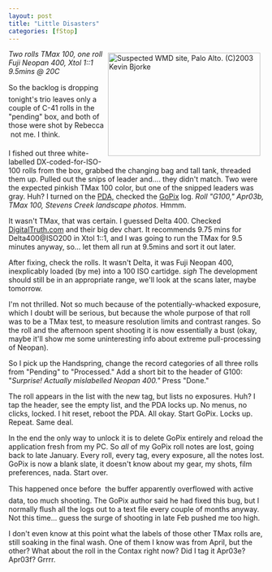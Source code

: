 ```yaml
---
layout: post
title: "Little Disasters"
categories: [fStop]
---
```

<img src="http://www.botzilla.com/bpix/apr03a-30.jpg" width=300 height=203 title="Suspected WMD site, Palo Alto. (C)2003 Kevin Bjorke" align="right" hspace=8 vspace=6><i>Two rolls TMax 100, one roll Fuji Neopan 400, Xtol 1::1 9.5mins @ 20C</i>

So the backlog is dropping &#151; tonight's trio leaves only a couple of C-41 rolls in the "pending" box, and both of those were shot by Rebecca &#151; not me. I think.

I fished out three white-labelled DX-coded-for-ISO-100 rolls from the box, grabbed the changing bag and tall tank, threaded them up. Pulled out the snips of leader and.... they didn't match. Two were the expected pinkish TMax 100 color, but one of the snipped leaders was gray. Huh? I turned on the <a href="http://www.handspring.com/products/visorplatinum/index.jhtml?sub_nav_section=Overview&prod_cat_name=Plat" target="linkframe">PDA,</a> checked the <a href="http://frontiernet.net/~rlmsmw/gpx_overview.htm" target="linkframe">GoPix</a> log. <i>Roll "G100," Apr03b, TMax 100, Stevens Creek landscape photos.</i> Hmmm.

It wasn't TMax, that was certain. I guessed Delta 400. Checked <a href="http://www.digitaltruth.com/" target="linkframe">DigitalTruth.com</a> and their big dev chart. It recommends 9.75 mins for Delta400@ISO200 in Xtol 1::1, and I was going to run the TMax for 9.5 minutes anyway, so... let them all run at 9.5mins and sort it out later.

After fixing, check the rolls. It wasn't Delta, it was Fuji Neopan 400, inexplicably loaded (by me) into a 100 ISO cartidge. *sigh* The development should still be in an appropriate range, we'll look at the scans later, maybe tomorrow.

I'm not thrilled. Not so much because of the potentially-whacked exposure, which I doubt will be serious, but because the whole purpose of that roll was to be a TMax test, to measure resolution limits and contrast ranges. So the roll and the afternoon spent shooting it is now essentially a bust (okay, maybe it'll show me some uninteresting info about extreme pull-processing of Neopan).

So I pick up the Handspring, change the record categories of all three rolls from "Pending" to "Processed." Add a short bit to the header of G100: "<i>Surprise! Actually mislabelled Neopan 400."</i> Press "Done."

The roll appears in the list with the new tag, but lists no exposures. Huh? I tap the header, see the empty list, and the PDA locks up. No menus, no clicks, locked. I hit reset, reboot the PDA. All okay. Start GoPix. Locks up. Repeat. Same deal.

In the end the only way to unlock it is to delete GoPix entirely and reload the application fresh from my PC. So <i>all</i> of my GoPix roll notes are lost, going back to late January. Every roll, every tag, every exposure, all the notes lost. GoPix is now a blank slate, it doesn't know about my gear, my shots, film preferences, nada. Start over.

This happened once before &#151; the buffer apparently overflowed with active data, too much shooting. The GoPix author said he had fixed this bug, but I normally flush all the logs out to a text file every couple of months anyway. Not this time... guess the surge of shooting in late Feb pushed me too high.

I don't even know at this point what the labels of those other TMax rolls are, still soaking in the final wash. One of them I know was from April, but the other? What about the roll in the Contax right now? Did I tag it Apr03e? Apr03f? Grrrr.


